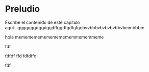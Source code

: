 # Preludio

Escribe el contenido de este capítulo aquí...gggggggdggdggdffggdfgdfgfgcbvvbbbvbvbvbvbbvbmmbbbm

hola memememememememememmememmeme

fdf

fdfdf
ffd
fdfdffd

fdf